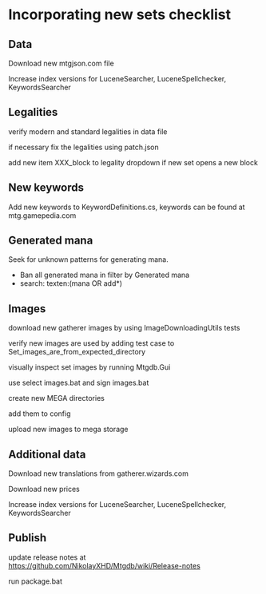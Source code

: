 Incorporating new sets checklist
================================

Data
----

Download new mtgjson.com file

Increase index versions for LuceneSearcher, LuceneSpellchecker, KeywordsSearcher

Legalities
----------

verify modern and standard legalities in data file

if necessary fix the legalities using patch.json

add new item XXX_block to legality dropdown if new set opens a new block

New keywords
------------

Add new keywords to KeywordDefinitions.cs,
keywords can be found at mtg.gamepedia.com

Generated mana
--------------

Seek for unknown patterns for generating mana.
- Ban all generated mana in filter by Generated mana
- search: texten:(mana OR add*)

Images
------

download new gatherer images by using ImageDownloadingUtils tests

verify new images are used by adding test case to Set_images_are_from_expected_directory

visually inspect set images by running Mtgdb.Gui

use select images.bat and sign images.bat

create new MEGA directories

add them to config

upload new images to mega storage

Additional data
---------------

Download new translations from gatherer.wizards.com

Download new prices

Increase index versions for LuceneSearcher, LuceneSpellchecker, KeywordsSearcher

Publish
-------

update release notes at https://github.com/NikolayXHD/Mtgdb/wiki/Release-notes

run package.bat